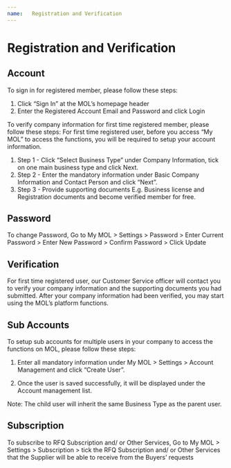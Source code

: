 ```yaml
---
name:	Registration and Verification
---
```


# Registration and Verification


## Account

To sign in for registered member, please follow these steps:
1.	Click “Sign In” at the MOL’s homepage header
2.	Enter the Registered Account Email and Password and click Login

To verify company information for first time registered member, please follow these steps:
For first time registered user, before you access “My MOL” to access the functions, you will be required to setup your account information. 

1.	Step 1 - Click “Select Business Type” under Company Information, tick on one main business type and click Next.
2.	Step 2 - Enter the mandatory information under Basic Company Information and Contact Person and click “Next”.
3.	Step 3 - Provide supporting documents E.g. Business license and Registration documents and become verified member for free.

## Password

To change Password, Go to My MOL > Settings > Password > Enter Current Password > Enter New Password > Confirm Password > Click Update

## Verification

For first time registered user, our Customer Service officer will contact you to verify your company information and the supporting documents you had submitted. After your company information had been verified, you may start using the MOL’s platform functions.

## Sub Accounts

To setup sub accounts for multiple users in your company to access the functions on MOL, please follow these steps:

1.	Enter all mandatory information under My MOL > Settings > Account Management  and click “Create User”. 

2.	Once the user is saved successfully, it will be displayed under the Account management list.

Note: The child user will inherit the same Business Type as the parent user. 

## Subscription

To subscribe to RFQ Subscription and/ or Other Services, Go to My MOL > Settings > Subscription > tick the RFQ Subscription and/ or Other Services that the Supplier will be able to receive from the Buyers’ requests
